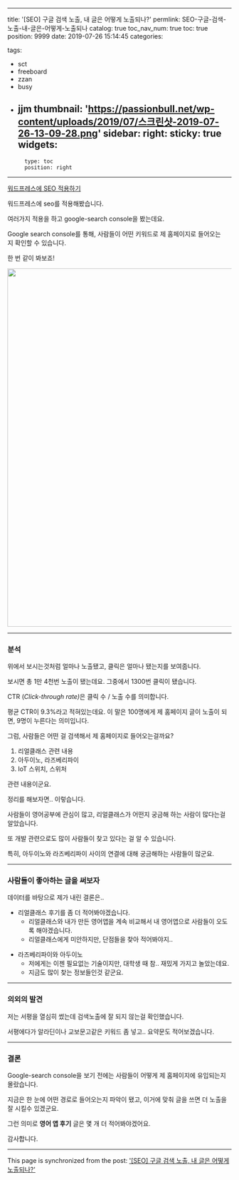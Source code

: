 
---
title: '[SEO] 구글 검색 노출, 내 글은 어떻게 노출되나?'
permlink: SEO-구글-검색-노출-내-글은-어떻게-노출되나
catalog: true
toc_nav_num: true
toc: true
position: 9999
date: 2019-07-26 15:14:45
categories:

tags:
- sct
- freeboard
- zzan
- busy
- jjm
thumbnail: 'https://passionbull.net/wp-content/uploads/2019/07/스크린샷-2019-07-26-13-09-28.png'
sidebar:
    right:
        sticky: true
widgets:
    -
        type: toc
        position: right
---


<a href="https://passionbull.net/2018/11/wordpress/google-seo/">워드프레스에 SEO 적용하기</a>
<p>워드프레스에 seo를 적용해봤습니다.</p>
<p>여러가지 적용을 하고 google-search console을 봤는데요.</p>
<p>Google search console를 통해, 사람들이 어떤 키워드로 제 홈페이지로 들어오는지 확인할 수 있습니다.</p>
<p>한 번 같이 봐보죠!</p>
<p><img class="alignnone size-full wp-image-2367" src="https://passionbull.net/wp-content/uploads/2019/07/스크린샷-2019-07-26-13-09-28.png" alt="" width="720" height="803" srcset="https://passionbull.net/wp-content/uploads/2019/07/스크린샷-2019-07-26-13-09-28.png 720w, https://passionbull.net/wp-content/uploads/2019/07/스크린샷-2019-07-26-13-09-28-269x300.png 269w" sizes="(max-width: 720px) 100vw, 720px" /></p>
<hr />
<h3>분석</h3>
<p>위에서 보시는것처럼 얼마나 노출됐고, 클릭은 얼마나 됐는지를 보여줍니다.</p>
<p>보시면 총 1만 4천번 노출이 됐는데요. 그중에서 1300번 클릭이 됐습니다.</p>
<p>CTR (<em>Click-through rate)</em>은 클릭 수 / 노출 수를 의미합니다.</p>
<p>평균 CTR이 9.3%라고 적혀있는데요. 이 말은 100명에게 제 홈페이지 글이 노출이 되면, 9명이 누른다는 의미입니다.</p>
<p>그럼, 사람들은 어떤 걸 검색해서 제 홈페이지로 들어오는걸까요?</p>
<ol>
<li>리얼클래스 관련 내용</li>
<li>아두이노, 라즈베리파이</li>
<li>IoT 스위치, 스위처</li>
</ol>
<p>관련 내용이군요.</p>
<p>정리를 해보자면.. 이렇습니다.</p>
<p>사람들이 영어공부에 관심이 많고, 리얼클래스가 어떤지 궁금해 하는 사람이 많다는걸 알았습니다.</p>
<p>또 개발 관련으로도 많이 사람들이 찾고 있다는 걸 알 수 있습니다.</p>
<p>특히, 아두이노와 라즈베리파이 사이의 연결에 대해 궁금해하는 사람들이 많군요.</p>
<hr />
<h3>사람들이 좋아하는 글을 써보자</h3>
<p>데이터를 바탕으로 제가 내린 결론은..</p>
<ul>
<li>리얼클래스 후기를 좀 더 적어봐야겠습니다.
<ul>
<li>리얼클래스와 내가 만든 영어앱을 계속 비교해서 내 영어앱으로 사람들이 오도록 해야겠습니다.</li>
<li>리얼클래스에게 미안하지만, 단점들을 찾아 적어봐야지..</li>
</ul>
</li>
</ul>
<ul>
<li>라즈베리파이와 아두이노
<ul>
<li>저에게는 이젠 필요없는 기술이지만, 대학생 때 참.. 재밌게 가지고 놀았는데요.</li>
<li>지금도 많이 찾는 정보들인것 같군요.</li>
</ul>
</li>
</ul>
<hr />
<h3>의외의 발견</h3>
<p>저는 서평을 열심히 썼는데 검색노출에 잘 되지 않는걸 확인했습니다.</p>
<p>서평에다가 알라딘이나 교보문고같은 키워드 좀 넣고.. 요약문도 적어보겠습니다.</p>
<hr />
<h3>결론</h3>
<p>Google-search console을 보기 전에는 사람들이 어떻게 제 홈페이지에 유입되는지 몰랐습니다.</p>
<p>지금은 한 눈에 어떤 경로로 들어오는지 파악이 됐고, 이거에 맞춰 글을 쓰면 더 노출을 잘 시킬수 있겠군요.</p>
<p>그런 의미로 <strong>영어 앱 후기</strong> 글은 몇 개 더 적어봐야겠어요.</p>
<p>감사합니다.</p>


- - -

This page is synchronized from the post: ['[SEO] 구글 검색 노출, 내 글은 어떻게 노출되나?'](https://steempeak.com/@jacobyu/2366-seo-what-are-keywords-for-coming)
